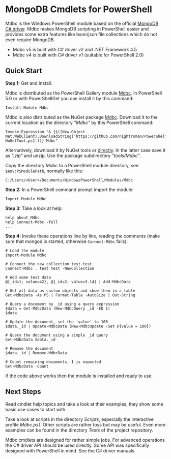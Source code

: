 
# MongoDB Cmdlets for PowerShell

Mdbc is the Windows PowerShell module based on the official
[MongoDB C# driver](https://github.com/mongodb/mongo-csharp-driver).
Mdbc makes MongoDB scripting in PowerShell easier and provides some extra
features like bson/json file collections which do not even require MongoDB.

- Mdbc v5 is built with C# driver v2 and .NET Framework 4.5
- Mdbc v4 is built with C# driver v1 (suitable for PowerShell 2.0)

## Quick Start

**Step 1:** Get and install.

Mdbc is distributed as the PowerShell Gallery module [Mdbc](https://www.powershellgallery.com/packages/Mdbc).
In PowerShell 5.0 or with PowerShellGet you can install it by this command:

    Install-Module Mdbc

Mdbc is also distributed as the NuGet package [Mdbc](https://www.nuget.org/packages/Mdbc).
Download it to the current location as the directory *"Mdbc"* by this PowerShell command:

    Invoke-Expression "& {$((New-Object Net.WebClient).DownloadString('https://github.com/nightroman/PowerShelf/raw/master/Save-NuGetTool.ps1'))} Mdbc"

Alternatively, download it by NuGet tools or [directly](http://nuget.org/api/v2/package/Mdbc).
In the latter case save it as *".zip"* and unzip. Use the package subdirectory *"tools/Mdbc"*.

Copy the directory *Mdbc* to a PowerShell module directory, see
`$env:PSModulePath`, normally like this:

    C:/Users/<User>/Documents/WindowsPowerShell/Modules/Mdbc

**Step 2:** In a PowerShell command prompt import the module:

    Import-Module Mdbc

**Step 3:** Take a look at help:

    help about_Mdbc
    help Connect-Mdbc -full
    ...

**Step 4:** Invoke these operations line by line, reading the comments
(make sure that mongod is started, otherwise `Connect-Mdbc` fails):

    # Load the module
    Import-Module Mdbc

    # Connect the new collection test.test
    Connect-Mdbc . test test -NewCollection

    # Add some test data
    @{_id=1; value=42}, @{_id=2; value=3.14} | Add-MdbcData

    # Get all data as custom objects and show them in a table
    Get-MdbcData -As PS | Format-Table -AutoSize | Out-String

    # Query a document by _id using a query expression
    $data = Get-MdbcData (New-MdbcQuery _id -EQ 1)
    $data

    # Update the document, set the 'value' to 100
    $data._id | Update-MdbcData (New-MdbcUpdate -Set @{value = 100})

    # Query the document using a simple _id query
    Get-MdbcData $data._id

    # Remove the document
    $data._id | Remove-MdbcData

    # Count remaining documents, 1 is expected
    Get-MdbcData -Count

If the code above works then the module is installed and ready to use.

Next Steps
----------

Read cmdlet help topics and take a look at their examples, they show some basic
use cases to start with.

Take a look at scripts in the directory *Scripts*, especially the interactive
profile *Mdbc.ps1*. Other scripts are rather toys but may be useful. Even more
examples can be found in the directory *Tests* of the project repository.

Mdbc cmdlets are designed for rather simple jobs. For advanced operations the
C# driver API should be used directly. Some API was specifically designed with
PowerShell in mind. See the C# driver manuals.
